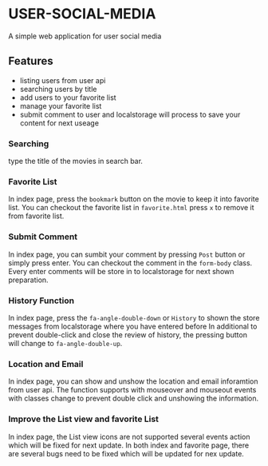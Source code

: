 # USER-SOCIAL-MEDIA

A simple web application for user social media

## Features

- listing users from user api
- searching users by title
- add users to your favorite list
- manage your favorite list
- submit comment to user and localstorage will process to save your content for next useage

### Searching
type the title of the movies in search bar.

### Favorite List
In index page, press the `bookmark` button on the movie to keep it into favorite list.
You can checkout the favorite list in `favorite.html`
press `x` to remove it from favorite list.

### Submit Comment 
In index page, you can sumbit your comment by pressing `Post` button or simply press enter.
You can checkout the comment in the `form-body` class.
Every enter comments will be store in to localstorage for next shown preparation.

### History Function
In index page, press the `fa-angle-double-down` or `History` to shown the store messages from localstorage where you have entered before
In additional to prevent double-click and close the review of history, the pressing button will change to `fa-angle-double-up`.

### Location and Email 
In index page, you can show and unshow the location and email inforamtion from user api.
The function supports with mouseover and mouseout events with classes change to prevent double click and unshowing the information.

### Improve the List view and favorite List
In index page, the List view icons are not supported several events action which will be fixed for next update.
In both index and favorite page, there are several bugs need to be fixed which will be updated for nex update.